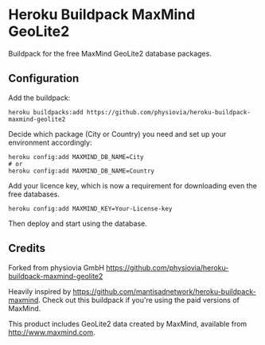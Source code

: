 # Heroku Buildpack MaxMind GeoLite2

Buildpack for the free MaxMind GeoLite2 database packages.

## Configuration

Add the buildpack:

```
heroku buildpacks:add https://github.com/physiovia/heroku-buildpack-maxmind-geolite2
```

Decide which package (City or Country) you need and set up your environment accordingly:

```
heroku config:add MAXMIND_DB_NAME=City
# or
heroku config:add MAXMIND_DB_NAME=Country
```

Add your licence key, which is now a requirement for downloading even the free databases.
```
heroku config:add MAXMIND_KEY=Your-License-key
```

Then deploy and start using the database.

## Credits

Forked from physiovia GmbH https://github.com/physiovia/heroku-buildpack-maxmind-geolite2

Heavily inspired by https://github.com/mantisadnetwork/heroku-buildpack-maxmind. Check out this buildpack if you're using the paid versions of MaxMind.

This product includes GeoLite2 data created by MaxMind, available from http://www.maxmind.com.
